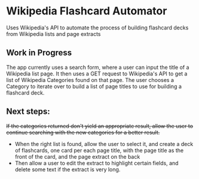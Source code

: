 # Wikipedia Flashcard Automator
Uses Wikipedia's API to automate the process of building flashcard decks from Wikipedia lists and page extracts

## Work in Progress
The app currently uses a search form, where a user can input the title of a Wikipedia list page. It then uses a GET request to Wikipedia's API to get a list of Wikipedia Categories found on that page. The user chooses a Category to iterate over to build a list of page titles to use for building a flashcard deck.

## Next steps:
~~If the categories returned don't yield an appropriate result, allow the user to continue searching with the new categories for a better result.~~
- When the right list is found, allow the user to select it, and create a deck of flashcards, one card per each page title, with the page title as the front of the card, and the page extract on the back
- Then allow a user to edit the extract to highlight certain fields, and delete some text if the extract is very long.
